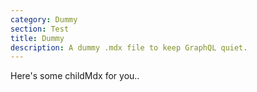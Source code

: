 ```yaml
---
category: Dummy
section: Test
title: Dummy
description: A dummy .mdx file to keep GraphQL quiet.
---
```


Here's some childMdx for you..